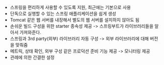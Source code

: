 - 스프링을 편리하게 사용할 수 있도록 지원, 최근에는 기본으로 사용 
-  단독으로 실행할 수 있는 스프링 애플리케이션을 쉽게 생성 
-  Tomcat 같은 웹 서버를 내장해서 별도의 웹 서버를 설치하지 않아도 됨 
-  손쉬운 빌드 구성을 위한 starter 종속성 제공 -> 스프링부트가 라이브러리들을 알아서 가져와준다.
-  스프링과 3rd party(외부) 라이브러리 자동 구성 -> 외부 라이브러리에 대해 버전을 맞춰줌
-  메트릭, 상태 확인, 외부 구성 같은 프로덕션 준비 기능 제공 -> 모니터링 제공
-  관례에 의한 간결한 설정